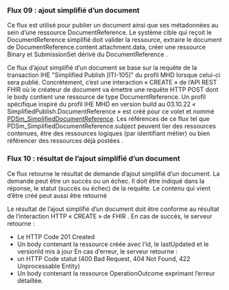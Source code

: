 ### Flux 09 : ajout simplifié d’un document

Ce flux est utilisé pour publier un document ainsi que ses métadonnées au sein d’une ressource DocumentReference.
Le système cible qui reçoit le DocumentReference simplifié doit valider la ressource, extraire le document de DocumentReference.content.attachment.data, créer une ressource Binary et SubmissionSet dérivé du DocumentReference . 

Ce flux d’ajout simplifié d’un document se base sur la requête de la transaction IHE "Simplified Publish [ITI-105]" du profil MHD lorsque celui-ci sera publié. 
Concrètement, c’est une interaction « CREATE »  de l’API REST FHIR où le créateur de document va émettre une requête HTTP POST dont le body contient une ressource de type DocumentReference. Un profil spécifique inspiré du profil IHE MHD en version build au 03.10.22 « SimplifiedPublish.DocumentReference » est créé pour ce volet et nommé [PDSm_SimplifiedDocumentReference](StructureDefinition-PDSmSimplifiedDocumentReference.html).
Les références de ce flux tel que PDSm_SimplifiedDocumentReference.subject peuvent lier des ressources contenues, être des ressources logiques (par identifiant métier) ou bien référencer des ressources déjà postées .


### Flux 10 : résultat de l’ajout simplifié d’un document

Ce flux retourne le résultat de demande d’ajout simplifié d’un document. La demande peut être un succès ou un échec. 
Il doit être indiqué dans la réponse, le statut (succès ou échec) de la requête. Le contenu qui vient d’être créé peut aussi être retourné


Le résultat de l’ajout simplifié d’un document doit être conforme au résultat de l’interaction HTTP « CREATE » de FHIR .
En cas de succès, le serveur retourne :
-	Le HTTP Code 201 Created
-	Un body contenant la ressource créée avec l’id, le lastUpdated et le versionId mis à jour
En cas d’erreur, le serveur retourne :
-	un HTTP Code statut (400 Bad Request, 404 Not Found, 422 Unprocessable Entity)
-	Un body contenant la ressource OperationOutcome exprimant l’erreur détaillée.
